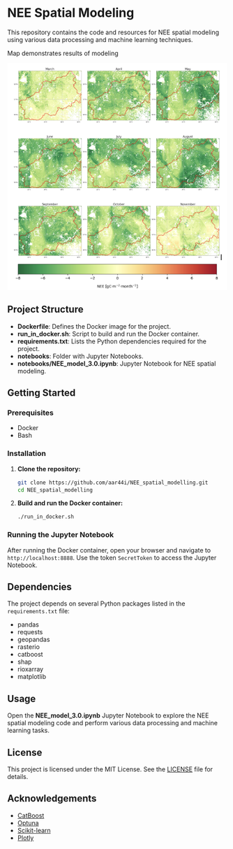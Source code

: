 # NEE Spatial Modeling

This repository contains the code and resources for NEE spatial modeling using various data processing and machine learning techniques.

Map demonstrates results of modeling

![NEE](/plots/map.png)

## Project Structure

- **Dockerfile**: Defines the Docker image for the project.
- **run_in_docker.sh**: Script to build and run the Docker container.
- **requirements.txt**: Lists the Python dependencies required for the project.
- **notebooks**: Folder with Jupyter Notebooks.
- **notebooks/NEE_model_3.0.ipynb**: Jupyter Notebook for NEE spatial modeling.

## Getting Started

### Prerequisites

- Docker
- Bash

### Installation

1. **Clone the repository:**

    ```bash
    git clone https://github.com/aar44i/NEE_spatial_modelling.git
    cd NEE_spatial_modelling
    ```

2. **Build and run the Docker container:**

    ```bash
    ./run_in_docker.sh
    ```

### Running the Jupyter Notebook

After running the Docker container, open your browser and navigate to `http://localhost:8888`. Use the token `SecretToken` to access the Jupyter Notebook.

## Dependencies

The project depends on several Python packages listed in the `requirements.txt` file:

- pandas
- requests
- geopandas
- rasterio
- catboost
- shap
- rioxarray
- matplotlib

## Usage

Open the **NEE_model_3.0.ipynb** Jupyter Notebook to explore the NEE spatial modeling code and perform various data processing and machine learning tasks.

## License

This project is licensed under the MIT License. See the [LICENSE](LICENSE) file for details.

## Acknowledgements

- [CatBoost](https://catboost.ai/)
- [Optuna](https://optuna.org/)
- [Scikit-learn](https://scikit-learn.org/)
- [Plotly](https://plotly.com/)